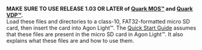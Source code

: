 <b>MAKE SURE TO USE RELEASE 1.03 OR LATER of <a href="https://github.com/breakintoprogram/agon-mos/releases">Quark MOS™</a> and <a href="https://github.com/breakintoprogram/agon-vdp/releases">Quark VDP™</a>.</b><br>
Load these files and directories to a class-10, FAT32-formatted micro SD card, then insert the card into Agon Light™. The <a href="https://github.com/TheByteAttic/AgonLight/blob/main/Agon%20light%20Quick%20Start%20Guide.pdf">Quick Start Guide</a> assumes that these files are present in the micro SD card in Agon Light™. It also explains what these files are and how to use them.
